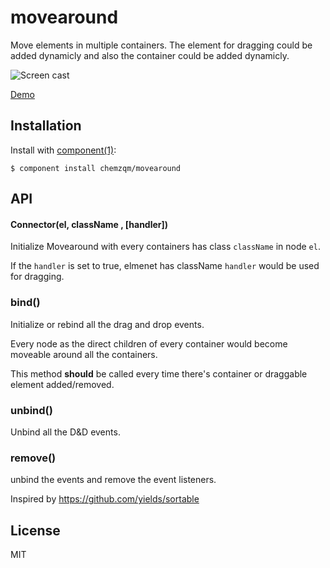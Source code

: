 
# movearound

  Move elements in multiple containers. The element for dragging could be added dynamicly and also the container could be added dynamicly.

  ![Screen cast](http://chemzqm.github.io/movearound/screencast.png)

  [Demo](http://chemzqm.github.io/movearound/index.html)

## Installation

  Install with [component(1)](http://component.io):

    $ component install chemzqm/movearound

## API

#### Connector(el, className , [handler])

Initialize Movearound with every containers has class `className` in node `el`.

If the `handler` is set to true, elmenet has className `handler` would be used for dragging.

### bind()

Initialize or rebind all the drag and drop events.

Every node as the direct children of every container would become moveable around all the containers.

This method **should** be called every time there's container or draggable element added/removed.

### unbind()

Unbind all the D&D events.

### remove()

unbind the events and remove the event listeners.

Inspired by <https://github.com/yields/sortable>

## License

  MIT

